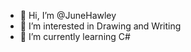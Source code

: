 - 👋 Hi, I’m @JuneHawley
- 👀 I’m interested in Drawing and Writing
- 🌱 I’m currently learning C#

<!---
JuneHawley/JuneHawley is a ✨ special ✨ repository because its `README.md` (this file) appears on your GitHub profile.
You can click the Preview link to take a look at your changes.
--->

